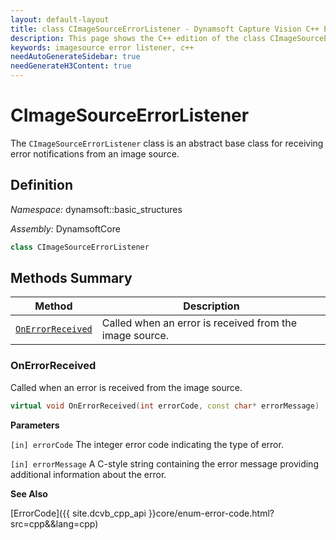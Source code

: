 ```yaml
---
layout: default-layout
title: class CImageSourceErrorListener - Dynamsoft Capture Vision C++ Edition API Reference
description: This page shows the C++ edition of the class CImageSourceErrorListener in Core Module.
keywords: imagesource error listener, c++
needAutoGenerateSidebar: true
needGenerateH3Content: true
---
```


# CImageSourceErrorListener

The `CImageSourceErrorListener` class is an abstract base class for receiving error notifications from an image source.

## Definition

*Namespace:* dynamsoft::basic_structures

*Assembly:* DynamsoftCore

```cpp
class CImageSourceErrorListener 
```

## Methods Summary

| Method | Description |
| ------ | ----------- |
| [`OnErrorReceived`](#onerrorreceived) | Called when an error is received from the image source. |

### OnErrorReceived

Called when an error is received from the image source.

```cpp
virtual void OnErrorReceived(int errorCode, const char* errorMessage)
```

**Parameters**

`[in] errorCode` The integer error code indicating the type of error.

`[in] errorMessage` A C-style string containing the error message providing additional information about the error.

**See Also**

[ErrorCode]({{ site.dcvb_cpp_api }}core/enum-error-code.html?src=cpp&&lang=cpp)
